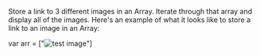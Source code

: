 Store a link to 3 different images in an Array. Iterate through that array and display all of the images. Here's an example of what it looks like to store a link to an image in an Array:

var arr = ["<img src = 'test.png' alt = 'test image'>"]

